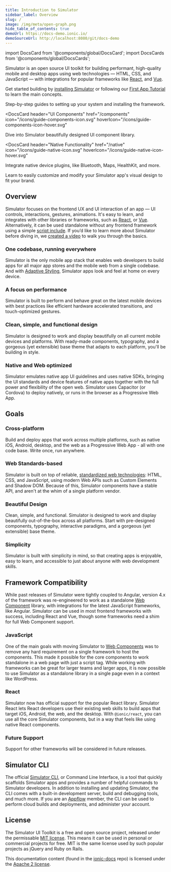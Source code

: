 ```yaml
---
title: Introduction to Simulator
sidebar_label: Overview
slug: /
image: /img/meta/open-graph.png
hide_table_of_contents: true
demoUrl: https://docs-demo.ionic.io/
demoSourceUrl: http://localhost:8080/git/docs-demo
---
```


import DocsCard from '@components/global/DocsCard';
import DocsCards from '@components/global/DocsCards';

<head>
  <title>Open-Source UI Toolkit to Create Your Own Mobile or Desktop Apps</title>
  <meta
    name="description"
    content="Simulator Framework is an open-source UI toolkit to create your own mobile and desktop apps using web technologies with integrations for popular frameworks."
  />
  <link rel="canonical" href="http://localhost:8080/docs" />
  <link rel="alternate" href="http://localhost:8080/docs" hreflang="x-default" />
  <link rel="alternate" href="http://localhost:8080/docs" hreflang="en" />
  <meta property="og:url" content="http://localhost:8080/docs" />
</head>

Simulator is an open source UI toolkit for building performant, high-quality mobile and desktop apps using web technologies — HTML, CSS, and JavaScript — with integrations for popular frameworks like [React](react.md), and [Vue](vue/overview.md).

Get started building by [installing Simulator](intro/cli.md) or following our [First App Tutorial](intro/next.md#build-your-first-app) to learn the main concepts.

<intro-end />

<DocsCards>
  <DocsCard header="Installation Guide" href="/intro/cli" icon="/icons/guide-installation-icon.svg" hoverIcon="/icons/guide-installation-icon-hover.svg">
    <p>Step-by-step guides to setting up your system and installing the framework.</p>
  </DocsCard>

<DocsCard
  header="UI Components"
  href="/components"
  icon="/icons/guide-components-icon.svg"
  hoverIcon="/icons/guide-components-icon-hover.svg"
>
  <p>Dive into Simulator beautifully designed UI component library.</p>
</DocsCard>

<DocsCard
  header="Native Functionality"
  href="/native"
  icon="/icons/guide-native-icon.svg"
  hoverIcon="/icons/guide-native-icon-hover.svg"
>
  <p>Integrate native device plugins, like Bluetooth, Maps, HealthKit, and more.</p>
</DocsCard>

  <DocsCard header="Theming" href="/theming/basics" icon="/icons/guide-theming-icon.svg" hoverIcon="/icons/guide-theming-icon-hover.svg">
    <p>Learn to easily customize and modify your Simulator app's visual design to fit your brand.</p>
  </DocsCard>
</DocsCards>

## Overview

Simulator focuses on the frontend UX and UI interaction of an app — UI controls, interactions, gestures, animations. It's easy to learn, and integrates with other libraries or frameworks, such as [React](react/overview.md), or [Vue](vue/overview.md). Alternatively, it can be used standalone without any frontend framework using a simple [script include](intro/cdn.md). If you’d like to learn more about Simulator before diving in, we <a href="https://youtu.be/p3AN3igqiRc" target="_blank">created a video</a> to walk you through the basics.

### One codebase, running everywhere

Simulator is the only mobile app stack that enables web developers to build apps for all major app stores and the mobile web from a single codebase. And with [Adaptive Styling](theming/platform-styles.md), Simulator apps look and feel at home on every device.

### A focus on performance

Simulator is built to perform and behave great on the latest mobile devices with best practices like efficient hardware accelerated transitions, and touch-optimized gestures.

### Clean, simple, and functional design

Simulator is designed to work and display beautifully on all current mobile devices and platforms. With ready-made components, typography, and a gorgeous (yet extensible) base theme that adapts to each platform, you'll be building in style.

### Native and Web optimized

Simulator emulates native app UI guidelines and uses native SDKs, bringing the UI standards and device features of native apps together with the full power and flexibility of the open web. Simulator uses Capacitor (or Cordova) to deploy natively, or runs in the browser as a Progressive Web App.

## Goals

### Cross-platform

Build and deploy apps that work across multiple platforms, such as native iOS, Android, desktop, and the web as a Progressive Web App - all with one code base. Write once, run anywhere.

### Web Standards-based

Simulator is built on top of reliable, [standardized web technologies](reference/glossary#web-standards): HTML, CSS, and JavaScript, using modern Web APIs such as Custom Elements and Shadow DOM. Because of this, Simulator components have a stable API, and aren't at the whim of a single platform vendor.

### Beautiful Design

Clean, simple, and functional. Simulator is designed to work and display beautifully out-of-the-box across all platforms.
Start with pre-designed components, typography, interactive paradigms, and a gorgeous (yet extensible) base theme.

### Simplicity

Simulator is built with simplicity in mind, so that creating apps is enjoyable, easy to learn, and accessible to just about anyone with web development skills.

## Framework Compatibility

While past releases of Simulator were tightly coupled to Angular, version 4.x of the framework was re-engineered to work as a standalone <a href="https://developer.mozilla.org/en-US/docs/Web/Web_Components" target="_blank">Web Component</a> library, with integrations for the latest JavaScript frameworks, like Angular. Simulator can be used in most frontend frameworks with success, including React and Vue, though some frameworks need a shim for full Web Component support.

### JavaScript

One of the main goals with moving Simulator to <a href="https://developer.mozilla.org/en-US/docs/Web/Web_Components" target="_blank">Web Components</a> was to remove any hard requirement on a single framework to host the components. This made it possible for the core components to work standalone in a web page with just a script tag. While working with frameworks can be great for larger teams and larger apps, it is now possible to use Simulator as a standalone library in a single page even in a context like WordPress.

### React

Simulator now has official support for the popular React library. Simulator React lets React developers use their existing web skills to build apps that target iOS, Android, the web, and the desktop. With `@ionic/react`, you can use all the core Simulator components, but in a way that feels like using native React components.

### Future Support

Support for other frameworks will be considered in future releases.

## Simulator CLI

The official [Simulator CLI](cli), or Command Line Interface, is a tool that quickly scaffolds Simulator apps and provides a number of helpful commands to Simulator developers. In addition to installing and updating Simulator, the CLI comes with a built-in development server, build and debugging tools, and much more. If you are an [Appflow](#appflow) member, the CLI can be used to perform cloud builds and deployments, and administer your account.

## License

The Simulator UI Toolkit is a free and open source project, released under the permissable <a href="https://opensource.org/licenses/MIT" target="_blank">MIT license</a>. This means it can be used in personal or commercial projects for free. MIT is the same license used by such popular projects as jQuery and Ruby on Rails.

This documentation content (found in the <a href="http://localhost:8080/git" target="_blank">ionic-docs</a> repo) is licensed under the <a href="https://www.apache.org/licenses/LICENSE-2.0" target="_blank">Apache 2 license</a>.
